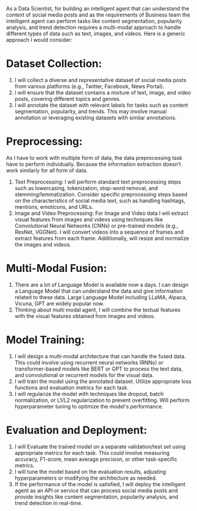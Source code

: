 As a Data Scientist, for building an intelligent agent that can understand the context of social media posts and as the requirements of Business team the intelligent agent can perform tasks like content segmentation, popularity analysis, and trend detection requires a multi-modal approach to handle different types of data such as text, images, and videos. Here is a generic approach I would consider:
# Dataset Collection:
1.	I will collect a diverse and representative dataset of social media posts from various platforms (e.g., Twitter, Facebook, News Portal).
2.	I will ensure that the dataset contains a mixture of text, image, and video posts, covering different topics and genres.
3.	I will annotate the dataset with relevant labels for tasks such as content segmentation, popularity, and trends. This may involve manual annotation or leveraging existing datasets with similar annotations.
# Preprocessing:
As I have to work with multiple form of data, the data preprocessing task have to perform individually. Because the information extraction doesn’t work similarly for all form of data.
1.	Text Preprocessing: I will perform standard text preprocessing steps such as lowercasing, tokenization, stop-word removal, and stemming/lemmatization. Consider specific preprocessing steps based on the characteristics of social media text, such as handling hashtags, mentions, emoticons, and URLs.
2.	Image and Video Preprocessing: For Image and Video data I will extract visual features from images and videos using techniques like Convolutional Neural Networks (CNNs) or pre-trained models (e.g., ResNet, VGGNet). I will convert videos into a sequence of frames and extract features from each frame. Additionally, will resize and normalize the images and videos.
# Multi-Modal Fusion:
1.	There are a lot of Language Model is available now a days. I can design a Language Model that can understand the data and give information related to these data. Large Language Model including LLaMA, Alpaca, Vicuna, GPT are widely popular now. 
2.	Thinking about multi modal agent, I will combine the textual features with the visual features obtained from images and videos. 
# Model Training:
1.	I will design a multi-modal architecture that can handle the fused data. This could involve using recurrent neural networks (RNNs) or transformer-based models like BERT or GPT to process the text data, and convolutional or recurrent models for the visual data.
2.	I will train the model using the annotated dataset. Utilize appropriate loss functions and evaluation metrics for each task.
3.	I will regularize the model with techniques like dropout, batch normalization, or L1/L2 regularization to prevent overfitting. Will perform hyperparameter tuning to optimize the model's performance.
# Evaluation and Deployment:
1.	I will Evaluate the trained model on a separate validation/test set using appropriate metrics for each task. This could involve measuring accuracy, F1-score, mean average precision, or other task-specific metrics.
2.	I will tune the model based on the evaluation results, adjusting hyperparameters or modifying the architecture as needed.
3.	If the performance of the model is satisfied, I will deploy the intelligent agent as an API or service that can process social media posts and provide insights like content segmentation, popularity analysis, and trend detection in real-time.

